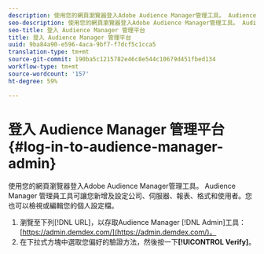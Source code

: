 ```yaml
---
description: 使用您的網頁瀏覽器登入Adobe Audience Manager管理工具。 Audience Manager 管理員工具可讓您新增及設定公司、伺服器、報表、格式和使用者。您也可以檢視或編輯您的個人設定檔。
seo-description: 使用您的網頁瀏覽器登入Adobe Audience Manager管理工具。 Audience Manager 管理員工具可讓您新增及設定公司、伺服器、報表、格式和使用者。您也可以檢視或編輯您的個人設定檔。
seo-title: 登入 Audience Manager 管理平台
title: 登入 Audience Manager 管理平台
uuid: 9ba84a90-e596-4aca-9bf7-f7dcf5c1cca5
translation-type: tm+mt
source-git-commit: 190ba5c1215782e46c8e544c10679d451fbed134
workflow-type: tm+mt
source-wordcount: '157'
ht-degree: 59%

---
```



# 登入 Audience Manager 管理平台 {#log-in-to-audience-manager-admin}

使用您的網頁瀏覽器登入Adobe Audience Manager管理工具。 Audience Manager 管理員工具可讓您新增及設定公司、伺服器、報表、格式和使用者。您也可以檢視或編輯您的個人設定檔。

<!-- t_login.xml -->

1. 瀏覽至下列[!DNL URL]，以存取Audience Manager [!DNL Admin]工具：[https://admin.demdex.com/](https://admin.demdex.com/)。
1. 在下拉式方塊中選取您偏好的驗證方法，然後按一下&#x200B;**[!UICONTROL Verify]**。
